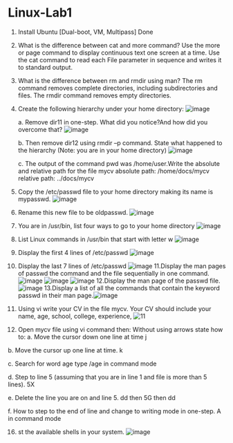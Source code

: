 # Linux-Lab1
1. Install Ubuntu [Dual-boot, VM, Multipass]
   Done
2. What is the difference between cat and more command?
   Use the more or page command to display continuous text one screen at a time. Use the cat command to read each File parameter in sequence and writes it to standard output.
3. What is the difference between rm and rmdir using man?
     The rm command removes complete directories, including subdirectories and files. The rmdir command removes empty directories.
4. Create the following hierarchy under your home directory:    ![image](https://github.com/user-attachments/assets/77d98b3d-eed8-4ff6-9352-824da1aff71e)

   a. Remove dir11 in one-step. What did you notice?And how did you overcome that?    ![image](https://github.com/user-attachments/assets/e7896dc8-1a1c-4696-b417-3332c481d9d9)

   b. Then remove dir12 using rmdir –p command. State what happened to the hierarchy (Note: you are in your home directory)    ![image](https://github.com/user-attachments/assets/9cc86c6f-0fe6-4a00-a605-680f1c1b2690)

   c. The output of the command pwd was /home/user.Write the absolute and relative path for the file mycv
   absolute path: /home/docs/mycv
   relative path: ../docs/mycv
5. Copy the /etc/passwd file to your home directory making its name is mypasswd. ![image](https://github.com/user-attachments/assets/32020427-5d63-4026-892e-4bb966dc41d8)
6. Rename this new file to be oldpasswd. ![image](https://github.com/user-attachments/assets/7f5fd1f4-9420-4eeb-89d4-5f932d29d855)
7. You are in /usr/bin, list four ways to go to your home directory ![image](https://github.com/user-attachments/assets/3ced9534-4fa2-452c-aa50-0ff0b637e8d1)
8. List Linux commands in /usr/bin that start with letter w ![image](https://github.com/user-attachments/assets/c5a91601-5742-49bf-bf59-77ee5c6fc060)
9.  Display the first 4 lines of /etc/passwd ![image](https://github.com/user-attachments/assets/1d30736c-3c91-409d-bcb4-78b83b1419c2)
10. Display the last 7 lines of /etc/passwd ![image](https://github.com/user-attachments/assets/f05edb8e-dd8d-48a7-9710-e92b65180169)
11.Display the man pages of passwd the command and the file sequentially in one command.
   ![image](https://github.com/user-attachments/assets/ddc9c4c6-47fc-462e-a543-6b8b846ebac1)
   ![image](https://github.com/user-attachments/assets/0c5971a8-676a-4d2a-ab17-2f80d8e49ecb)
   ![image](https://github.com/user-attachments/assets/6b04fe5e-df4b-49fc-b41e-23bbc19a1c15)
12.Display the man page of the passwd file. ![image](https://github.com/user-attachments/assets/ceeeb32b-b2f6-4c52-99eb-a5feef022652)
13.Display a list of all the commands that contain the keyword passwd in their man page.![image](https://github.com/user-attachments/assets/4845fe86-6436-4b1d-800f-f7ff082e19a6)
14. Using vi write your CV in the file mycv. Your CV should include your name, age, school, college, experience, ![11](https://github.com/user-attachments/assets/cd0290bb-fb99-4d86-9e5d-80243d671cc4)
15. Open mycv file using vi command then: Without
using arrows state how to:
   a. Move the cursor down one line at time   j

   b. Move the cursor up one line at time.  k 
   
   c. Search for word age  type /age in command mode 
   
   d. Step to line 5 (assuming that you are in line 1 and file is more than 5 lines).  5X
   
   e. Delete the line you are on and line 5. dd then 5G then dd
   
   f. How to step to the end of line and change to writing mode in one-step.  A in command mode 
   
16. st the available shells in your system. ![image](https://github.com/user-attachments/assets/c21a9ebd-59cf-410d-b25e-2d810b7dee45)









